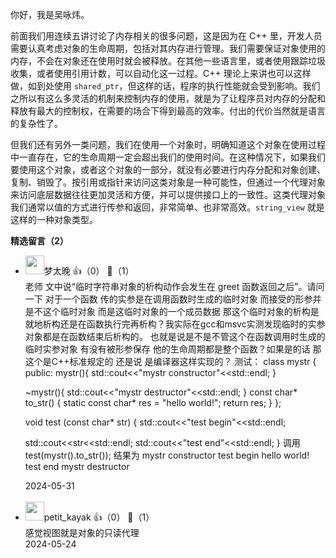 你好，我是吴咏炜。

前面我们用连续五讲讨论了内存相关的很多问题，这是因为在 C++ 里，开发人员需要认真考虑对象的生命周期，包括对其内存进行管理。我们需要保证对象使用的内存，不会在对象还在使用时就会被释放。在其他一些语言里，或者使用跟踪垃圾收集，或者使用引用计数，可以自动化这一过程。C++ 理论上来讲也可以这样做，如到处使用 `shared_ptr`，但这样的话，程序的执行性能就会受到影响。我们之所以有这么多灵活的机制来控制内存的使用，就是为了让程序员对内存的分配和释放有最大的控制权，在需要的场合下得到最高的效率。付出的代价当然就是语言的复杂性了。

但我们还有另外一类问题，我们在使用一个对象时，明确知道这个对象在使用过程中一直存在，它的生命周期一定会超出我们的使用时间。在这种情况下，如果我们要使用这个对象，或者这个对象的一部分，就没有必要进行内存分配和对象创建、复制、销毁了。按引用或指针来访问这类对象是一种可能性，但通过一个代理对象来访问底层数据往往更加灵活和方便，并可以提供接口上的一致性。这类代理对象我们通常以值的方式进行传参和返回，非常简单、也非常高效。`string_view` 就是这样的一种对象类型。
<div><strong>精选留言（2）</strong></div><ul>
<li><img src="https://static001.geekbang.org/account/avatar/00/20/4f/fc/2bf25928.jpg" width="30px"><span>梦太晚</span> 👍（0） 💬（1）<div>老师  文中说“临时字符串对象的析构动作会发生在 greet 函数返回之后”。请问一下 对于一个函数 传的实参是在调用函数时生成的临时对象 而接受的形参并是不这个临时对象 而是这临时对象的一个成员数据 那这个临时对象的析构是就地析构还是在函数执行完再析构？我实际在gcc和msvc实测发现临时的实参对象都是在函数结束后析构的。 也就是说是不是不管这个在函数调用时生成的临时实参对象 有没有被形参保存 他的生命周期都是整个函数？如果是的话 那这个是C++标准规定的 还是说 是编译器这样实现的？
测试：
class mystr
{
public:
  mystr(){
    std::cout&lt;&lt;&quot;mystr constructor&quot;&lt;&lt;std::endl;
  }

  ~mystr(){
    std::cout&lt;&lt;&quot;mystr destructor&quot;&lt;&lt;std::endl;
  }
  const char* to_str() {
    static const char* res = &quot;hello world!&quot;;
    return res;
  }
};

void test (const char* str)
{
  std::cout&lt;&lt;&quot;test begin&quot;&lt;&lt;std::endl;

  std::cout&lt;&lt;str&lt;&lt;std::endl;
  std::cout&lt;&lt;&quot;test end&quot;&lt;&lt;std::endl;
}
调用 test(mystr().to_str());
结果为
mystr constructor
test begin
hello world!
test end
mystr destructor</div>2024-05-31</li><br/><li><img src="https://static001.geekbang.org/account/avatar/00/0f/a4/be/39cc22f5.jpg" width="30px"><span>petit_kayak</span> 👍（0） 💬（1）<div>感觉视图就是对象的只读代理</div>2024-05-24</li><br/>
</ul>